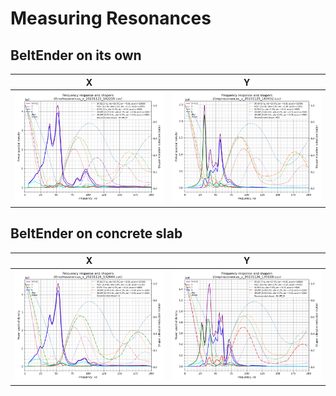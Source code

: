 # Measuring Resonances

## BeltEnder on its own

| X                                                                                          | Y                                                                                          |
| ------------------------------------------------------------------------------------------ | ------------------------------------------------------------------------------------------ |
| ![](https://github.com/madsi1m/BeltEnder/blob/main/shaper/shaper_calibrate_x.png?raw=true) | ![](https://github.com/madsi1m/BeltEnder/blob/main/shaper/shaper_calibrate_y.png?raw=true) |

## BeltEnder on concrete slab

| X                                                                                                        | Y                                                                                                        |
| -------------------------------------------------------------------------------------------------------- | -------------------------------------------------------------------------------------------------------- |
| ![](https://github.com/madsi1m/BeltEnder/blob/main/shaper/shaper_calibrate_concrete_slab_x.png?raw=true) | ![](https://github.com/madsi1m/BeltEnder/blob/main/shaper/shaper_calibrate_concrete_slab_y.png?raw=true) |

